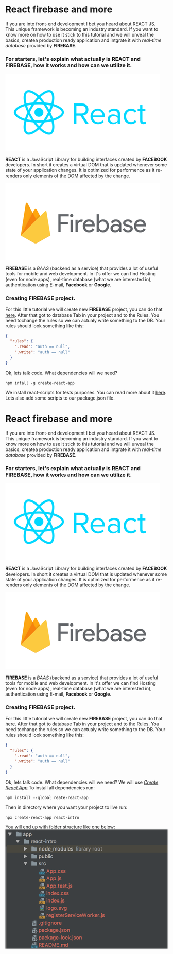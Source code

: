 # React firebase and more

If you are into front-end development I bet you heard about REACT JS.  
This unique framework is becoming an industry standard. If you want to know more on how to use it stick to this tutorial and we will unveal the basics, createa production ready application and intgrate it with *real-time database* provided by __FIREBASE__.

### For starters, let's explain what actually is __REACT__ and __FIREBASE__, how it works and how can we utilize it.
![React Logo](ReactLogo.png)  

__REACT__ is a JavaScript Library for building interfaces created by __FACEBOOK__ developers. In short it creates a virtual DOM that is updated whenever some state of your application changes.
It is optimized for performence as it re-renders only elements of the DOM affected by the change.  
  
![Firebase Logo](FirebaseLogo.png)  

__FIREBASE__ is a *BAAS* (backend as a service) that provides a lot of useful tools for mobile and web development. In it's offer we can find Hosting (even for node apps), real-time database (what we are interested in), authentication using E-mail, __Facebook__ or __Google__.


### Creating FIREBASE project.
For this little tutorial we will create new __FIREBASE__ project, you can do that [here](https://console.firebase.google.com/u/0/).
 After that got to database Tab in your project and to the Rules. You need tochange the rules so we can actualy write something to the DB.
 Your rules should look something like this:  
 ```json
 {
   "rules": {
     ".read": "auth == null",
     ".write": "auth == null"
   }
 }
 ```
  
 Ok, lets talk code.
 What dependencies will we need? 
 ```node
npm intall -g create-react-app 
```
We install react-scripts for tests purposes.
You can read more about it [here](https://github.com/facebook/create-react-app/blob/master/packages/react-scripts/template/README.md).  
Lets also add some scripts to our package.json file.

# React firebase and more

If you are into front-end development I bet you heard about REACT JS.  
This unique framework is becoming an industry standard. If you want to know more on how to use it stick to this tutorial and we will unveal the basics, createa production ready application and intgrate it with *real-time database* provided by __FIREBASE__.

### For starters, let's explain what actually is __REACT__ and __FIREBASE__, how it works and how can we utilize it.
![React Logo](ReactLogo.png)  

__REACT__ is a JavaScript Library for building interfaces created by __FACEBOOK__ developers. In short it creates a virtual DOM that is updated whenever some state of your application changes.
It is optimized for performence as it re-renders only elements of the DOM affected by the change.  
  
![Firebase Logo](FirebaseLogo.png)  

__FIREBASE__ is a *BAAS* (backend as a service) that provides a lot of useful tools for mobile and web development. In it's offer we can find Hosting (even for node apps), real-time database (what we are interested in), authentication using E-mail, __Facebook__ or __Google__.


### Creating FIREBASE project.
For this little tutorial we will create new __FIREBASE__ project, you can do that [here](https://console.firebase.google.com/u/0/).
 After that got to database Tab in your project and to the Rules. You need tochange the rules so we can actualy write something to the DB.
 Your rules should look something like this:  
 ```json
 {
   "rules": {
     ".read": "auth == null",
     ".write": "auth == null"
   }
 }
 ```
  
 Ok, lets talk code.
 What dependencies will we need?
 We will use [*Create React App*](https://github.com/facebook/create-react-app/tree/master)
 To install all dependencies run:  
 ```node
 npm install --global reate-react-app
```

Then in directory where you want your project to live run:
```node
npx create-react-app react-intro
```

You will end up with folder structure like one below:
![FolderStructure](FolderStructure.png)


